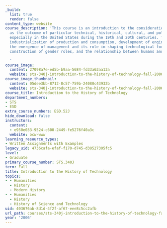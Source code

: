 ```yaml
---
_build:
  list: true
  render: false
content_type: website
course_description: 'This course is an introduction to the consideration of technology
  as the outcome of particular technical, historical, cultural, and political efforts,
  especially in the United States during the 19th and 20th centuries. Topics include
  industrialization of production and consumption, development of engineering professions,
  the emergence of management and its role in shaping technological forms, the technological
  construction of gender roles, and the relationship between humans and machines.

  '
course_image:
  content: 27098a7e-ed5b-b9aa-5684-fd33a63aa13a
  website: sts-340j-introduction-to-the-history-of-technology-fall-2006
course_image_thumbnail:
  content: 05dee3bb-8712-8c57-759b-24080c43932b
  website: sts-340j-introduction-to-the-history-of-technology-fall-2006
course_title: Introduction to the History of Technology
department_numbers:
- STS
- ESD
extra_course_numbers: ESD.52J
hide_download: false
instructors:
  content:
  - e950e033-9524-c600-2449-fe5276f40a3c
  website: ocw-www
learning_resource_types:
- Written Assignments with Examples
legacy_uid: 4736cafa-efaf-f170-d745-d30527305fc5
level:
- Graduate
primary_course_number: STS.340J
term: Fall
title: Introduction to the History of Technology
topics:
- - Humanities
  - History
  - Modern History
- - Humanities
  - History
  - History of Science and Technology
uid: 403676ab-8d1d-4f2f-af67-eee8c5cc2afb
url_path: courses/sts-340j-introduction-to-the-history-of-technology-fall-2006
year: '2006'
---
```

